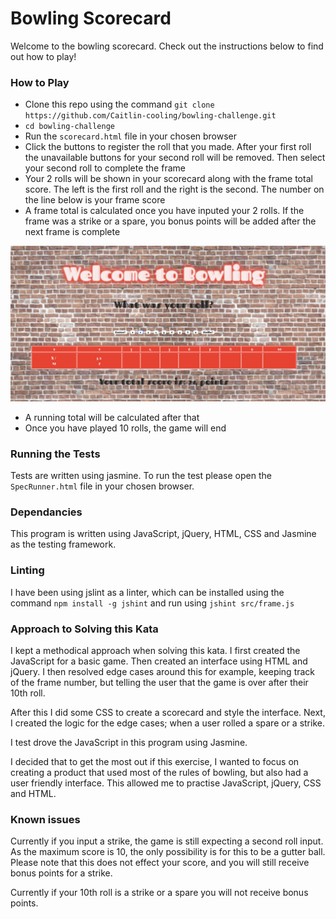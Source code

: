 # Bowling Scorecard
Welcome to the bowling scorecard. Check out the instructions below to find out how to play!

### How to Play
* Clone this repo using the command `git clone https://github.com/Caitlin-cooling/bowling-challenge.git`
* `cd bowling-challenge`
* Run the `scorecard.html` file in your chosen browser
* Click the buttons to register the roll that you made. After your first roll the unavailable buttons for your second roll will be removed. Then select your second roll to complete the frame
* Your 2 rolls will be shown in your scorecard along with the frame total score. The left is the first roll and the right is the second. The number on the line below is your frame score
* A frame total is calculated once you have inputed your 2 rolls. If the frame was a strike or a spare, you bonus points will be added after the next frame is complete

![Alt text](/assets/bowling-game.png)

* A running total will be calculated after that
* Once you have played 10 rolls, the game will end

### Running the Tests
Tests are written using jasmine. To run the test please open the `SpecRunner.html` file in your chosen browser.

### Dependancies
This program is written using JavaScript, jQuery, HTML, CSS and Jasmine as the testing framework.

### Linting
I have been using jslint as a linter, which can be installed using the command `npm install -g jshint` and run using `jshint src/frame.js`

### Approach to Solving this Kata
I kept a methodical approach when solving this kata. I first created the JavaScript for a basic game. Then created an interface using HTML and jQuery. I then resolved edge cases around this for example, keeping track of the frame number, but telling the user that the  game is over after their 10th roll.

After this I did some CSS to create a scorecard and style the interface. Next, I created the logic for the edge cases; when a user rolled a spare or a strike.

I test drove the JavaScript in this program using Jasmine.

I decided that to get the most out if this exercise, I wanted to focus on creating a product that used most of the rules of bowling, but also had a user friendly interface. This allowed me to practise JavaScript, jQuery, CSS and HTML.

### Known issues
Currently if you input a strike, the game is still expecting a second roll input. As the maximum score is 10, the only possibility is for this to be a gutter ball. Please note that this does not effect your score, and you will still receive bonus points for a strike.

Currently if your 10th roll is a strike or a spare you will not receive bonus points.
